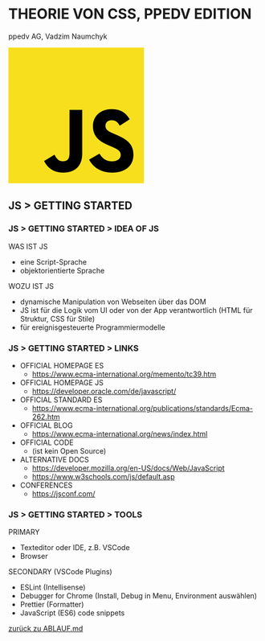 # THEORIE VON CSS, PPEDV EDITION

ppedv AG, Vadzim Naumchyk

![js-logo](js-images/js-logo.png)

## JS > GETTING STARTED

<!-- #region IDEA -->

### JS > GETTING STARTED > IDEA OF JS

WAS IST JS

- eine Script-Sprache
- objektorientierte Sprache

WOZU IST JS

- dynamische Manipulation von Webseiten über das DOM
- JS ist für die Logik vom UI oder von der App verantwortlich (HTML für Struktur, CSS für Stile)
- für ereignisgesteuerte Programmiermodelle

<!--
HTML and CSS are also faster in your browser than JavaScript

Wozu ist noch JS:
Überprüfung von Formulareingaben vor dem Absenden
Senden und Empfangen von Daten, ohne die Seite neu zu laden (AJAX)
sofortiges Vorschlagen von Suchbegriffen
Banner oder Laufschriften
Verschleiern von E-Mail-Adressen
-->

<!-- #endregion -->
<!-- #region LINKS -->

### JS > GETTING STARTED > LINKS

- OFFICIAL HOMEPAGE ES
  - <https://www.ecma-international.org/memento/tc39.htm>
- OFFICIAL HOMEPAGE JS
  - <https://developer.oracle.com/de/javascript/>
- OFFICIAL STANDARD ES
  - <https://www.ecma-international.org/publications/standards/Ecma-262.htm>
- OFFICIAL BLOG
  - <https://www.ecma-international.org/news/index.html>
- OFFICIAL CODE
  - (ist kein Open Source)
- ALTERNATIVE DOCS
  - <https://developer.mozilla.org/en-US/docs/Web/JavaScript>
  - <https://www.w3schools.com/js/default.asp>
- CONFERENCES
  - <https://jsconf.com/>

<!--
https://hacks.mozilla.org/category/es6-in-depth/page/2/?utm_source=dev-newsletter&utm_medium=email&utm_campaign=sep26-2019&utm_content=javascript
<https://code.visualstudio.com/docs/nodejs/working-with-javascript>
viele (mdn, microsoft docs, google developers, oracle developers, jsconf …)
<https://exlskills.com/learn-en/courses/javascript-fundamentals-basics_javascript>
<https://www.youtube.com/user/codingmath>
<https://developer.mozilla.org/en-US/docs/Web/JavaScript/JavaScript_technologies_overview>
<https://developer.mozilla.org/en-US/docs/Web/JavaScript/A_re-introduction_to_JavaScript>
 -->

<!-- #endregion -->
<!-- #region TOOLS -->

### JS > GETTING STARTED >  TOOLS

PRIMARY

- Texteditor oder IDE, z.B. VSCode
- Browser

SECONDARY (VSCode Plugins)

- ESLint (Intellisense)
- Debugger for Chrome (Install, Debug in Menu, Environment auswählen)
- Prettier (Formatter)
- JavaScript (ES6) code snippets

<!--
Online Editors:
codepen.io
<http://jsbin.com/?html,output>
<https://glitch.com/>
<https://code.visualstudio.com/Docs/languages/javascript#_writing-jsconfigjson>
<https://marketplace.visualstudio.com/items?itemName=dbaeumer.vscode-eslint#overview>
<https://marketplace.visualstudio.com/items?itemName=msjsdiag.debugger-for-chrome>
<https://github.com/prettier/prettier>
<https://prettier.io/>
 -->

[zurück zu ABLAUF.md](../ABLAUF.md#m03--js-getting-started)

<!-- #endregion -->